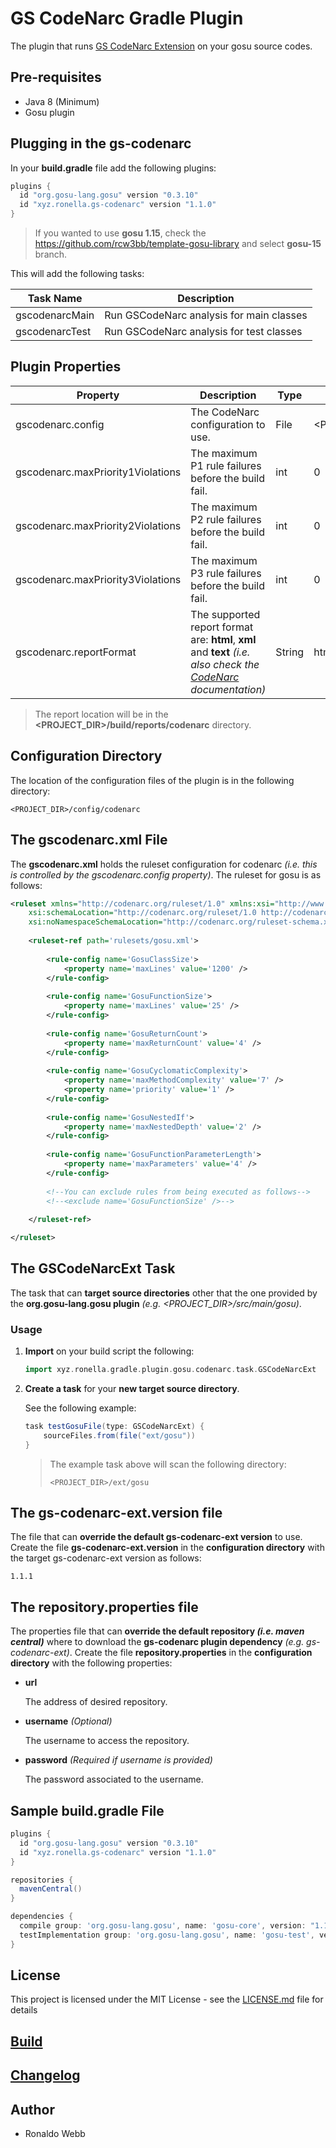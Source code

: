 # GS CodeNarc Gradle Plugin

The plugin that runs [GS CodeNarc Extension](https://github.com/rcw3bb/gs-codenarc-ext) on your gosu source codes.

## Pre-requisites

* Java 8 (Minimum)
* Gosu plugin

## Plugging in the gs-codenarc

In your **build.gradle** file add the following plugins:

```groovy
plugins {
  id "org.gosu-lang.gosu" version "0.3.10"
  id "xyz.ronella.gs-codenarc" version "1.1.0"
}
```

> If you wanted to use **gosu 1.15**, check the https://github.com/rcw3bb/template-gosu-library and select **gosu-15** branch.

This will add the following tasks:

| Task Name      | Description                              |
| -------------- | ---------------------------------------- |
| gscodenarcMain | Run GSCodeNarc analysis for main classes |
| gscodenarcTest | Run GSCodeNarc analysis for test classes |

## Plugin Properties

| Property                          | Description                                                  | Type   | Default                                      |
| --------------------------------- | ------------------------------------------------------------ | ------ | -------------------------------------------- |
| gscodenarc.config                 | The CodeNarc configuration to use.                           | File   | <PROJECT_DIR>/config/codenarc/gscodenarc.xml |
| gscodenarc.maxPriority1Violations | The maximum P1 rule failures before the build fail.          | int    | 0                                            |
| gscodenarc.maxPriority2Violations | The maximum P2 rule failures before the build fail.          | int    | 0                                            |
| gscodenarc.maxPriority3Violations | The maximum P3 rule failures before the build fail.          | int    | 0                                            |
| gscodenarc.reportFormat           | The supported report format are: **html**, **xml** and **text** *(i.e. also check the [CodeNarc](https://codenarc.github.io/CodeNarc/) documentation)* | String | html                                         |
> The report location will be in the **<PROJECT_DIR>/build/reports/codenarc** directory.

## Configuration Directory

The location of the configuration files of the plugin is in the following directory:

```
<PROJECT_DIR>/config/codenarc
```

## The gscodenarc.xml File

The **gscodenarc.xml** holds the ruleset configuration for codenarc *(i.e. this is controlled by the gscodenarc.config property)*. The ruleset for gosu is as follows:

```xml
<ruleset xmlns="http://codenarc.org/ruleset/1.0" xmlns:xsi="http://www.w3.org/2001/XMLSchema-instance"
	xsi:schemaLocation="http://codenarc.org/ruleset/1.0 http://codenarc.org/ruleset-schema.xsd"
	xsi:noNamespaceSchemaLocation="http://codenarc.org/ruleset-schema.xsd">
	
	<ruleset-ref path='rulesets/gosu.xml'>
  
		<rule-config name='GosuClassSize'>
			<property name='maxLines' value='1200' />
		</rule-config>
		
		<rule-config name='GosuFunctionSize'>
			<property name='maxLines' value='25' />
		</rule-config>
		
		<rule-config name='GosuReturnCount'>
			<property name='maxReturnCount' value='4' />
		</rule-config>
		
		<rule-config name='GosuCyclomaticComplexity'>
			<property name='maxMethodComplexity' value='7' />
			<property name='priority' value='1' />
		</rule-config>
		
		<rule-config name='GosuNestedIf'>
			<property name='maxNestedDepth' value='2' />
		</rule-config>
		
		<rule-config name='GosuFunctionParameterLength'>
			<property name='maxParameters' value='4' />
		</rule-config>
		
		<!--You can exclude rules from being executed as follows-->
		<!--<exclude name='GosuFunctionSize' />-->
	
	</ruleset-ref>

</ruleset>
```

## The GSCodeNarcExt Task

The task that can **target source directories** other that the one provided by the **org.gosu-lang.gosu plugin** *(e.g. <PROJECT_DIR>/src/main/gosu)*.

### Usage

1. **Import** on your build script the following:

   ```groovy
   import xyz.ronella.gradle.plugin.gosu.codenarc.task.GSCodeNarcExt
   ```

2. **Create a task** for your **new target source directory**. 

   See the following example:

   ```groovy
   task testGosuFile(type: GSCodeNarcExt) {
       sourceFiles.from(file("ext/gosu"))
   }
   ```

   > The example task above will scan the following directory:
   >
   > ```
   > <PROJECT_DIR>/ext/gosu
   > ```

## The gs-codenarc-ext.version file

The file that can **override the default gs-codenarc-ext version** to use. Create the file **gs-codenarc-ext.version** in the **configuration directory** with the target gs-codenarc-ext version as follows:

```
1.1.1
```

## The repository.properties file

The properties file that can **override the default repository *(i.e. maven central)*** where to download the **gs-codenarc plugin dependency** *(e.g. gs-codenarc-ext)*. Create the file **repository.properties** in the **configuration directory** with the following properties:

* **url**

  The address of desired repository.

* **username** *(Optional)*

  The username to access the repository.

* **password** *(Required if username is provided)*

  The password associated to the username.

## Sample build.gradle File

```groovy
plugins {
  id "org.gosu-lang.gosu" version "0.3.10"
  id "xyz.ronella.gs-codenarc" version "1.1.0"
}

repositories {
  mavenCentral()
}

dependencies {
  compile group: 'org.gosu-lang.gosu', name: 'gosu-core', version: "1.15.8"
  testImplementation group: 'org.gosu-lang.gosu', name: 'gosu-test', version: "1.15.8"
}
```

## License

This project is licensed under the MIT License - see the [LICENSE.md](LICENSE.md) file for details

## [Build](BUILD.md)

## [Changelog](CHANGELOG.md)

## Author

* Ronaldo Webb
